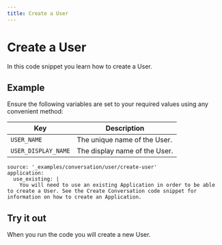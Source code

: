 ```yaml
---
title: Create a User
---
```


# Create a User

In this code snippet you learn how to create a User.

## Example

Ensure the following variables are set to your required values using any convenient method:

Key | Description
-- | --
`USER_NAME` | The unique name of the User.
`USER_DISPLAY_NAME` | The display name of the User.

```code_snippets
source: '_examples/conversation/user/create-user'
application:
  use_existing: |
    You will need to use an existing Application in order to be able to create a User. See the Create Conversation code snippet for information on how to create an Application.
```

## Try it out

When you run the code you will create a new User.
